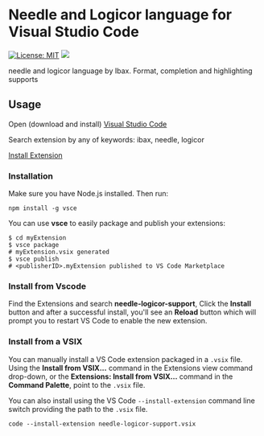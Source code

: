 # Needle and Logicor language for Visual Studio Code

[![License: MIT](https://img.shields.io/badge/license-MIT-orange.svg)](LICENSE.md)
[![](https://vsmarketplacebadge.apphb.com/installs-short/ibax.needle-logicor.svg)](https://marketplace.visualstudio.com/items?itemName=ibax.needle-logicor)

needle and logicor language by Ibax. Format, completion and highlighting supports

## Usage

Open (download and install) [Visual Studio Code](https://code.visualstudio.com/)

Search extension by any of keywords: ibax, needle, logicor

[Install Extension](https://marketplace.visualstudio.com/items?itemName=ibax.needle-logicor)

### Installation

Make sure you have Node.js installed. Then run:
```shell
npm install -g vsce
```

You can use **vsce** to easily package and publish your extensions:

```shell
$ cd myExtension
$ vsce package
# myExtension.vsix generated
$ vsce publish
# <publisherID>.myExtension published to VS Code Marketplace
```

### Install from Vscode

Find the Extensions and search **needle-logicor-support**, Click the **Install** button and after a successful install, you'll see an **Reload** button which will prompt you to restart VS Code to enable the new extension.

### Install from a VSIX

You can manually install a VS Code extension packaged in a `.vsix` file. Using the **Install from VSIX...** command in the Extensions view command drop-down, or the **Extensions: Install from VSIX...** command in the **Command Palette**, point to the `.vsix` file.

You can also install using the VS Code `--install-extension` command line switch providing the path to the `.vsix` file.

```
code --install-extension needle-logicor-support.vsix
```
